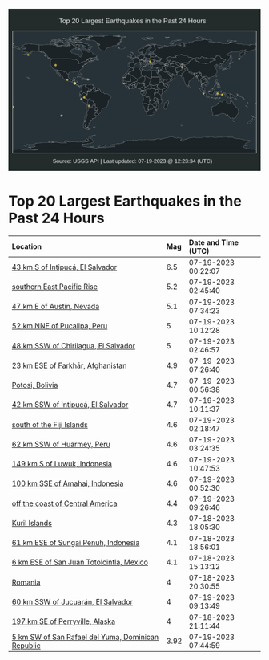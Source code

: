![Map](./map.png)

# Top 20 Largest Earthquakes in the Past 24 Hours

| Location | Mag | Date and Time (UTC) |
|:---|:---|:---|
| [43 km S of Intipucá, El Salvador](https://earthquake.usgs.gov/earthquakes/eventpage/us7000kgpb) | 6.5 | 07-19-2023 00:22:07 |
| [southern East Pacific Rise](https://earthquake.usgs.gov/earthquakes/eventpage/us7000kgrn) | 5.2 | 07-19-2023 02:45:40 |
| [47 km E of Austin, Nevada](https://earthquake.usgs.gov/earthquakes/eventpage/nn00862970) | 5.1 | 07-19-2023 07:34:23 |
| [52 km NNE of Pucallpa, Peru](https://earthquake.usgs.gov/earthquakes/eventpage/us7000kgth) | 5 | 07-19-2023 10:12:28 |
| [48 km SSW of Chirilagua, El Salvador](https://earthquake.usgs.gov/earthquakes/eventpage/us7000kgr8) | 5 | 07-19-2023 02:46:57 |
| [23 km ESE of Farkhār, Afghanistan](https://earthquake.usgs.gov/earthquakes/eventpage/us7000kgsp) | 4.9 | 07-19-2023 07:26:40 |
| [Potosi, Bolivia](https://earthquake.usgs.gov/earthquakes/eventpage/us7000kgqg) | 4.7 | 07-19-2023 00:56:38 |
| [42 km SSW of Intipucá, El Salvador](https://earthquake.usgs.gov/earthquakes/eventpage/us7000kgtg) | 4.7 | 07-19-2023 10:11:37 |
| [south of the Fiji Islands](https://earthquake.usgs.gov/earthquakes/eventpage/us7000kgr7) | 4.6 | 07-19-2023 02:18:47 |
| [62 km SSW of Huarmey, Peru](https://earthquake.usgs.gov/earthquakes/eventpage/us7000kgru) | 4.6 | 07-19-2023 03:24:35 |
| [149 km S of Luwuk, Indonesia](https://earthquake.usgs.gov/earthquakes/eventpage/us7000kgtp) | 4.6 | 07-19-2023 10:47:53 |
| [100 km SSE of Amahai, Indonesia](https://earthquake.usgs.gov/earthquakes/eventpage/us7000kgqf) | 4.6 | 07-19-2023 00:52:30 |
| [off the coast of Central America](https://earthquake.usgs.gov/earthquakes/eventpage/us7000kgt5) | 4.4 | 07-19-2023 09:26:46 |
| [Kuril Islands](https://earthquake.usgs.gov/earthquakes/eventpage/us7000kgm9) | 4.3 | 07-18-2023 18:05:30 |
| [61 km ESE of Sungai Penuh, Indonesia](https://earthquake.usgs.gov/earthquakes/eventpage/us7000kgmf) | 4.1 | 07-18-2023 18:56:01 |
| [6 km ESE of San Juan Totolcintla, Mexico](https://earthquake.usgs.gov/earthquakes/eventpage/us7000kgle) | 4.1 | 07-18-2023 15:13:12 |
| [Romania](https://earthquake.usgs.gov/earthquakes/eventpage/us7000kgn3) | 4 | 07-18-2023 20:30:55 |
| [60 km SSW of Jucuarán, El Salvador](https://earthquake.usgs.gov/earthquakes/eventpage/us7000kgt3) | 4 | 07-19-2023 09:13:49 |
| [197 km SE of Perryville, Alaska](https://earthquake.usgs.gov/earthquakes/eventpage/us7000kgnd) | 4 | 07-18-2023 21:11:44 |
| [5 km SW of San Rafael del Yuma, Dominican Republic](https://earthquake.usgs.gov/earthquakes/eventpage/pr2023200000) | 3.92 | 07-19-2023 07:44:59 |
